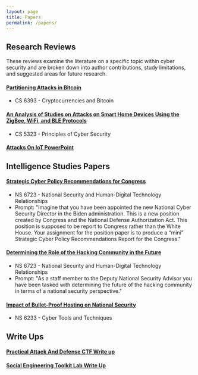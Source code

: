 ```yaml
---
layout: page
title: Papers
permalink: /papers/
---
```


## Research Reviews
These reviews examine the literature on a specific topic within cyber security and are broken down into author contributions, study limitations, and suggested areas for future research.

#### [Partitioning Attacks in Bitcoin](https://drive.google.com/file/d/1EWYSZvHyx2KhLUZWkyZPrPn98_9_vY_P/view?usp=sharing)
- CS 6393 - Cryptocurrencies and Bitcoin

#### [An Analysis of Studies on Attacks on Smart Home Devices Using the ZigBee, WiFi, and BLE Protocols](https://drive.google.com/file/d/1xeoe8On5dyQbtXZ3Eccfr4a5J4qM7z2E/view?usp=sharing)
- CS 5323 - Principles of Cyber Security

#### [Attacks On IoT PowerPoint](https://docs.google.com/presentation/d/1U2VufWwqoMZZO_nU6H6dcqPyCohpIfVd/edit?usp=sharing&ouid=105462055351338150980&rtpof=true&sd=true)

## Intelligence Studies Papers

#### [Strategic Cyber Policy Recommendations for Congress](https://tfrank0651.github.io/papers/NS/1/)
- NS 6723 - National Security and Human-Digital Technology Relationships
- Prompt: "Imagine that you have been appointed the new National Cyber Security Director in the Biden administration. This is a new position created by Congress and the National Defense Authorization Act. This position is supposed to be report to Congress rather than the White House. Your assignment for the position paper is to produce a “mini” Strategic Cyber Policy Recommendations Report for the Congress."

#### [Determining the Role of the Hacking Community in the Future](https://tfrank0651.github.io/papers/NS/2/)
- NS 6723 - National Security and Human-Digital Technology Relationships
- Prompt: "As a staff member to the Deputy National Security Advisor you have been tasked with determining the future of the hacking community in terms of a national security perspective."

#### [Impact of Bullet-Proof Hosting on National Security](https://drive.google.com/file/d/1t64MYz0JQ5Q878l8FNwxh877nMbkaB4P/view?usp=sharing)
- NS 6233 - Cyber Tools and Techniques

## Write Ups
#### [Practical Attack And Defense CTF Write up](https://drive.google.com/file/d/1ZudEUGh6TorXT8nQeESQDnv4Amr_iBVZ/view?usp=sharing)
#### [Social Engineering Toolkit Lab Write Up](https://drive.google.com/file/d/1qBWfx8nP5khTuaWs-uGKA0Djpqu46fua/view?usp=sharing)
